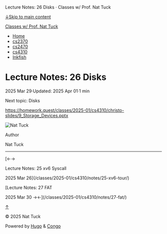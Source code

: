 Lecture Notes: 26 Disks · Classes w/ Prof. Nat Tuck



[↓Skip to main content](#main-content)

[Classes w/ Prof. Nat Tuck](/)

* [Home](/)
* [cs2370](/classes/2025-01/cs2370/)
* [cs2470](/classes/2025-01/cs2470/)
* [cs4310](/classes/2025-01/cs4310/)
* [Inkfish](https://inkfish.homework.quest/)

Lecture Notes: 26 Disks
=======================

2025 Mar 29·Updated: 2025 Apr 01·1 min

Next topic: Disks

<https://homework.quest/classes/2025-01/cs4310/christo-slides/9_Storage_Devices.pptx>

![Nat Tuck](/img/author.jpg)

Author

Nat Tuck

---

[←→

Lecture Notes: 25 xv6 Syscall

2025 Mar 26](/classes/2025-01/cs4310/notes/25-xv6-tour/)

[Lecture Notes: 27 FAT

2025 Mar 30
→←](/classes/2025-01/cs4310/notes/27-fat/)

[↑](#the-top "Scroll to top")

©
2025
Nat Tuck

Powered by [Hugo](https://gohugo.io/) & [Congo](https://github.com/jpanther/congo)